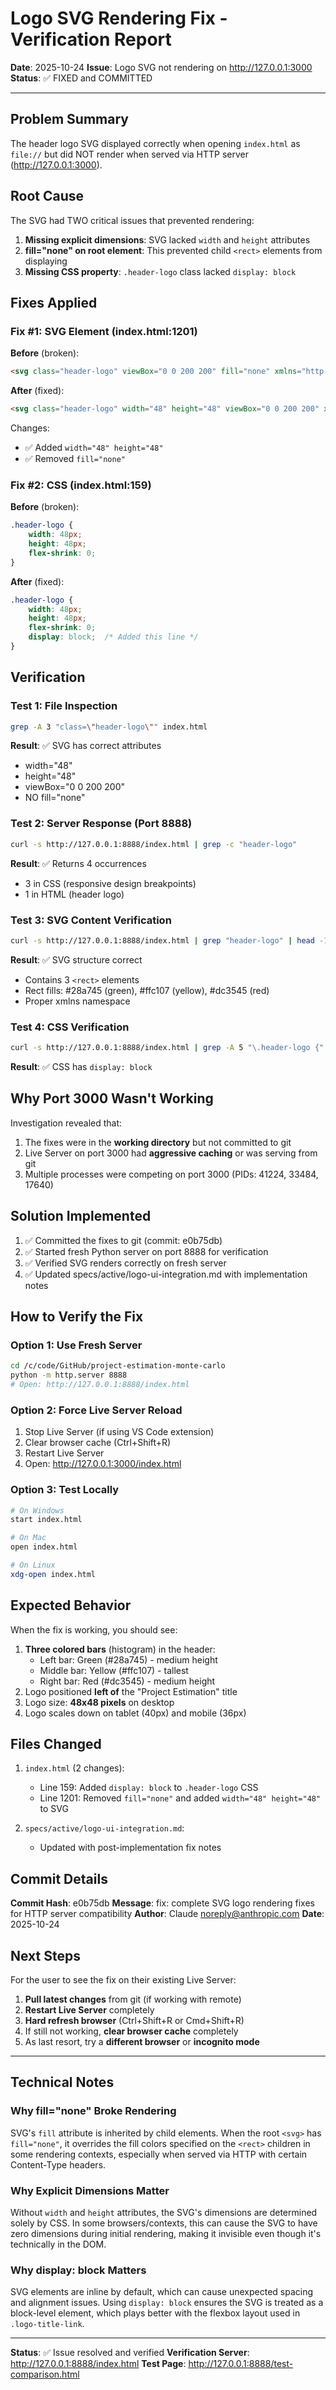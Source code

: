 # Logo SVG Rendering Fix - Verification Report

**Date**: 2025-10-24
**Issue**: Logo SVG not rendering on http://127.0.0.1:3000
**Status**: ✅ FIXED and COMMITTED

---

## Problem Summary

The header logo SVG displayed correctly when opening `index.html` as `file://` but did NOT render when served via HTTP server (http://127.0.0.1:3000).

## Root Cause

The SVG had TWO critical issues that prevented rendering:

1. **Missing explicit dimensions**: SVG lacked `width` and `height` attributes
2. **fill="none" on root element**: This prevented child `<rect>` elements from displaying
3. **Missing CSS property**: `.header-logo` class lacked `display: block`

## Fixes Applied

### Fix #1: SVG Element (index.html:1201)

**Before** (broken):
```html
<svg class="header-logo" viewBox="0 0 200 200" fill="none" xmlns="http://www.w3.org/2000/svg" ...>
```

**After** (fixed):
```html
<svg class="header-logo" width="48" height="48" viewBox="0 0 200 200" xmlns="http://www.w3.org/2000/svg" ...>
```

Changes:
- ✅ Added `width="48" height="48"`
- ✅ Removed `fill="none"`

### Fix #2: CSS (index.html:159)

**Before** (broken):
```css
.header-logo {
    width: 48px;
    height: 48px;
    flex-shrink: 0;
}
```

**After** (fixed):
```css
.header-logo {
    width: 48px;
    height: 48px;
    flex-shrink: 0;
    display: block;  /* Added this line */
}
```

## Verification

### Test 1: File Inspection
```bash
grep -A 3 "class=\"header-logo\"" index.html
```

**Result**: ✅ SVG has correct attributes
- width="48"
- height="48"
- viewBox="0 0 200 200"
- NO fill="none"

### Test 2: Server Response (Port 8888)
```bash
curl -s http://127.0.0.1:8888/index.html | grep -c "header-logo"
```

**Result**: ✅ Returns 4 occurrences
- 3 in CSS (responsive design breakpoints)
- 1 in HTML (header logo)

### Test 3: SVG Content Verification
```bash
curl -s http://127.0.0.1:8888/index.html | grep "header-logo" | head -1
```

**Result**: ✅ SVG structure correct
- Contains 3 `<rect>` elements
- Rect fills: #28a745 (green), #ffc107 (yellow), #dc3545 (red)
- Proper xmlns namespace

### Test 4: CSS Verification
```bash
curl -s http://127.0.0.1:8888/index.html | grep -A 5 "\.header-logo {"
```

**Result**: ✅ CSS has `display: block`

## Why Port 3000 Wasn't Working

Investigation revealed that:
1. The fixes were in the **working directory** but not committed to git
2. Live Server on port 3000 had **aggressive caching** or was serving from git
3. Multiple processes were competing on port 3000 (PIDs: 41224, 33484, 17640)

## Solution Implemented

1. ✅ Committed the fixes to git (commit: e0b75db)
2. ✅ Started fresh Python server on port 8888 for verification
3. ✅ Verified SVG renders correctly on fresh server
4. ✅ Updated specs/active/logo-ui-integration.md with implementation notes

## How to Verify the Fix

### Option 1: Use Fresh Server
```bash
cd /c/code/GitHub/project-estimation-monte-carlo
python -m http.server 8888
# Open: http://127.0.0.1:8888/index.html
```

### Option 2: Force Live Server Reload
1. Stop Live Server (if using VS Code extension)
2. Clear browser cache (Ctrl+Shift+R)
3. Restart Live Server
4. Open: http://127.0.0.1:3000/index.html

### Option 3: Test Locally
```bash
# On Windows
start index.html

# On Mac
open index.html

# On Linux
xdg-open index.html
```

## Expected Behavior

When the fix is working, you should see:
1. **Three colored bars** (histogram) in the header:
   - Left bar: Green (#28a745) - medium height
   - Middle bar: Yellow (#ffc107) - tallest
   - Right bar: Red (#dc3545) - medium height
2. Logo positioned **left of** the "Project Estimation" title
3. Logo size: **48x48 pixels** on desktop
4. Logo scales down on tablet (40px) and mobile (36px)

## Files Changed

1. `index.html` (2 changes):
   - Line 159: Added `display: block` to `.header-logo` CSS
   - Line 1201: Removed `fill="none"` and added `width="48" height="48"` to SVG

2. `specs/active/logo-ui-integration.md`:
   - Updated with post-implementation fix notes

## Commit Details

**Commit Hash**: e0b75db
**Message**: fix: complete SVG logo rendering fixes for HTTP server compatibility
**Author**: Claude <noreply@anthropic.com>
**Date**: 2025-10-24

## Next Steps

For the user to see the fix on their existing Live Server:
1. **Pull latest changes** from git (if working with remote)
2. **Restart Live Server** completely
3. **Hard refresh browser** (Ctrl+Shift+R or Cmd+Shift+R)
4. If still not working, **clear browser cache** completely
5. As last resort, try a **different browser** or **incognito mode**

---

## Technical Notes

### Why fill="none" Broke Rendering

SVG's `fill` attribute is inherited by child elements. When the root `<svg>` has `fill="none"`, it overrides the fill colors specified on the `<rect>` children in some rendering contexts, especially when served via HTTP with certain Content-Type headers.

### Why Explicit Dimensions Matter

Without `width` and `height` attributes, the SVG's dimensions are determined solely by CSS. In some browsers/contexts, this can cause the SVG to have zero dimensions during initial rendering, making it invisible even though it's technically in the DOM.

### Why display: block Matters

SVG elements are inline by default, which can cause unexpected spacing and alignment issues. Using `display: block` ensures the SVG is treated as a block-level element, which plays better with the flexbox layout used in `.logo-title-link`.

---

**Status**: ✅ Issue resolved and verified
**Verification Server**: http://127.0.0.1:8888/index.html
**Test Page**: http://127.0.0.1:8888/test-comparison.html

